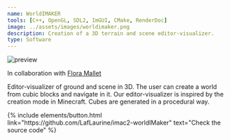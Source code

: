 ```yaml
---
name: WorldIMAKER
tools: [C++, OpenGL, SDL2, ImGUI, CMake, RenderDoc]
image: ../assets/images/worldimaker.png
description: Creation of a 3D terrain and scene editor-visualizer.
type: Software
---
```


![preview](https://www.sketchappsources.com/resources/source-image/we-were-soldiers-landing-page-dbruggisser.jpg)

<p>In collaboration with <a href="https://github.com/floraMlt" target="_blank">Flora Mallet</a></p>

<p>Editor-visualizer of ground and scene in 3D. The user can create a world from cubic blocks and navigate in it. Our editor-visualizer is inspired by the creation mode in Minecraft. Cubes are generated in a procedural way.</p>

<p class="text-center">
{% include elements/button.html link="https://github.com/LafLaurine/imac2-worldIMaker" text="Check the source code" %}
</p>